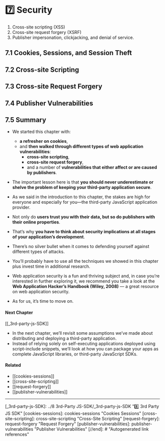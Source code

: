 # 7️⃣ Security

1. Cross-site scripting (XSS)
2. Cross-site request forgery (XSRF)
3. Publisher impersonation, clickjacking, and denial of service.

## **7.1 Cookies, Sessions, and Session Theft**

## **7.2 Cross-site Scripting**

## **7.3 Cross-site Request Forgery**

## **7.4 Publisher Vulnerabilities**

## **7.5 Summary**

- We started this chapter with:
  - **a refresher on cookies**,
  - and **then walked through different types of web application vulnerabilities**:
    - **cross-site scripting**,
    - **cross-site request forgery**,
    - and a number of **vulnerabilities that either affect or are caused by publishers**.
- The important lesson here is that **you should never underestimate or shelve the problem of keeping your third-party application secure**.

- As we said in the introduction to this chapter, the stakes are high for everyone and especially for you—the third-party JavaScript application provider.
- Not only do **users trust you with their data, but so do publishers with their online properties**.
- That’s why **you have to think about security implications at all stages of your application’s development**.
- There’s no silver bullet when it comes to defending yourself against different types of attacks.
- You’ll probably have to use all the techniques we showed in this chapter plus invest time in additional research.
- Web application security is a fun and thriving subject and, in case you’re interested in further exploring it, we recommend you take a look at the **Web Application Hacker’s Handbook (Wiley, 2008)** — a great resource on web application security.
- As for us, it’s time to move on.

#### Next Chapter

[[_3rd-party-js-SDK]]

- In the next chapter, we’ll revisit some assumptions we’ve made about distributing and deploying a third-party application.
- Instead of relying solely on self-executing applications deployed using script-include snippets, we’ll look at how you can package your apps as complete JavaScript libraries, or third-party JavaScript SDKs.

#### Related

- [[cookies-sessions]]
- [[cross-site-scripting]]
- [[request-forgery]]
- [[publisher-vulnerabilities]]

---

[//begin]: # "Autogenerated link references for markdown compatibility"
[_3rd-party-js-SDK]: ../8 3rd-Party JS-SDK/_3rd-party-js-SDK "8️⃣ 3rd Party JS SDK"
[cookies-sessions]: cookies-sessions "Cookies Sessions"
[cross-site-scripting]: cross-site-scripting "Cross-Site Scripting"
[request-forgery]: request-forgery "Request Forgery"
[publisher-vulnerabilities]: publisher-vulnerabilities "Publisher Vulnerabilities"
[//end]: # "Autogenerated link references"
